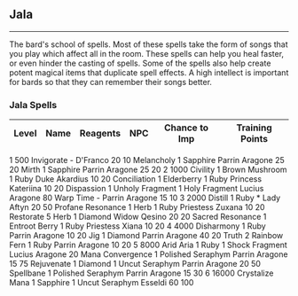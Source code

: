 ## Jala

---

The bard's school of spells. Most of these spells take the form of songs that you play which affect all in the room. These spells can help you heal faster, or even hinder the casting of spells. Some of the spells also help create potent magical items that duplicate spell effects. A high intellect is important for bards so that they can remember their songs better.


### Jala Spells

| Level | Name | Reagents | NPC | Chance to Imp | Training Points |
| ----- | ---- | -------- | --- | ------------- | --------------- |
1	500	Invigorate	-	D'Franco	20	10
Melancholy	1 Sapphire	Parrin Aragone	25	20
Mirth	1 Sapphire	Parrin Aragone	25	20
2	1000	Civility	1 Brown Mushroom
1 Ruby	Duke Akardius	10	20
Conciliation	1 Elderberry
1 Ruby	Princess Kateriina	10	20
Dispassion	1 Unholy Fragment
1 Holy Fragment	Lucius Aragone		80
Warp Time	-	Parrin Aragone	15	10
3	2000	Distill	1 Ruby *	Lady Aftyn	20	50
Profane Resonance	1 Herb
1 Ruby	Priestess Zuxana	10	20
Restorate	5 Herb
1 Diamond	Widow Qesino	20	20
Sacred Resonance	1 Entroot Berry
1 Ruby	Priestess Xiana	10	20
4	4000	Disharmony	1 Ruby	Parrin Aragone	10	20
Jig	1 Diamond	Parrin Aragone	40	20
Truth	2 Rainbow Fern
1 Ruby	Parrin Aragone	10	20
5	8000	Arid Aria	1 Ruby
1 Shock Fragment	Lucius Aragone		20
Mana Convergence	1 Polished Seraphym	Parrin Aragone	15	75
Rejuvenate	1 Diamond
1 Uncut Seraphym	Parrin Aragone	20	50
Spellbane	1 Polished Seraphym	Parrin Aragone	15	30
6	16000	Crystalize Mana	1 Sapphire
1 Uncut Seraphym	Esseldi	60	100